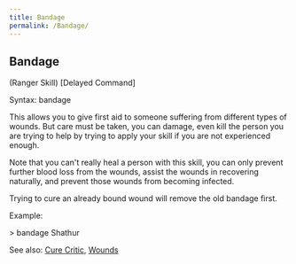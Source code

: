 ```yaml
---
title: Bandage
permalink: /Bandage/
---
```


## Bandage

(Ranger Skill) \[Delayed Command\]

Syntax: bandage <victim>

This allows you to give first aid to someone suffering from different
types of wounds. But care must be taken, you can damage, even kill the
person you are trying to help by trying to apply your skill if you are
not experienced enough.

Note that you can't really heal a person with this skill, you can only
prevent further blood loss from the wounds, assist the wounds in
recovering naturally, and prevent those wounds from becoming infected.

Trying to cure an already bound wound will remove the old bandage first.

Example:

\> bandage Shathur

See also: [Cure Critic](Cure_Critic "wikilink"),
[Wounds](Wounds "wikilink")